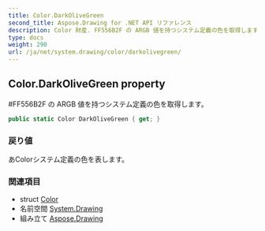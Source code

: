 ```yaml
---
title: Color.DarkOliveGreen
second_title: Aspose.Drawing for .NET API リファレンス
description: Color 財産. FF556B2F の ARGB 値を持つシステム定義の色を取得します
type: docs
weight: 290
url: /ja/net/system.drawing/color/darkolivegreen/
---
```

## Color.DarkOliveGreen property

#FF556B2F の ARGB 値を持つシステム定義の色を取得します。

```csharp
public static Color DarkOliveGreen { get; }
```

### 戻り値

あColorシステム定義の色を表します。

### 関連項目

* struct [Color](../)
* 名前空間 [System.Drawing](../../color/)
* 組み立て [Aspose.Drawing](../../../)


